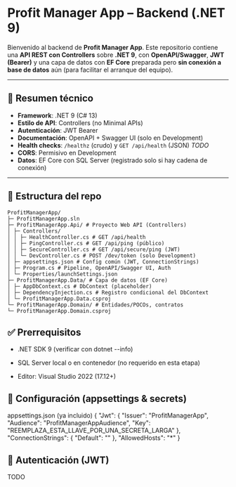 # Profit Manager App – Backend (.NET 9)

Bienvenido al backend de **Profit Manager App**. Este repositorio contiene una **API REST con Controllers** sobre **.NET 9**, con **OpenAPI/Swagger**, **JWT (Bearer)** y una capa de datos con **EF Core** preparada pero **sin conexión a base de datos** aún (para facilitar el arranque del equipo).

---

## 🚀 Resumen técnico

- **Framework**: .NET 9 (C# 13)
- **Estilo de API**: Controllers (no Minimal APIs)
- **Autenticación**: JWT Bearer
- **Documentación**: OpenAPI + Swagger UI (solo en Development)
- **Health checks**: `/healthz` (crudo) y `GET /api/health` (JSON) *TODO*
- **CORS**: Permisivo en Development
- **Datos**: EF Core con SQL Server (registrado solo si hay cadena de conexión)

---

## 📁 Estructura del repo
```
ProfitManagerApp/
├─ ProfitManagerApp.sln
├─ ProfitManagerApp.Api/ # Proyecto Web API (Controllers)
│ ├─ Controllers/
│ │ ├─ HealthController.cs # GET /api/health
│ │ ├─ PingController.cs # GET /api/ping (público)
│ │ ├─ SecureController.cs # GET /api/secure/ping (JWT)
│ │ └─ DevController.cs # POST /dev/token (solo Development)
│ ├─ appsettings.json # Config común (JWT, ConnectionStrings)
│ ├─ Program.cs # Pipeline, OpenAPI/Swagger UI, Auth
│ └─ Properties/launchSettings.json
├─ ProfitManagerApp.Data/ # Capa de datos (EF Core)
│ ├─ AppDbContext.cs # DbContext (placeholder)
│ ├─ DependencyInjection.cs # Registro condicional del DbContext
│ └─ ProfitManagerApp.Data.csproj
└─ ProfitManagerApp.Domain/ # Entidades/POCOs, contratos
└─ ProfitManagerApp.Domain.csproj

```
## ✅ Prerrequisitos

- .NET SDK 9 (verificar con dotnet --info)

- SQL Server local o en contenedor (no requerido en esta etapa)

- Editor: Visual Studio 2022 (17.12+)

## 🧩 Configuración (appsettings & secrets)

appsettings.json (ya incluido)
{
  "Jwt": {
    "Issuer": "ProfitManagerApp",
    "Audience": "ProfitManagerAppAudience",
    "Key": "REEMPLAZA_ESTA_LLAVE_POR_UNA_SECRETA_LARGA"
  },
  "ConnectionStrings": {
    "Default": ""
  },
  "AllowedHosts": "*"
}


## 🔐 Autenticación (JWT)

TODO

